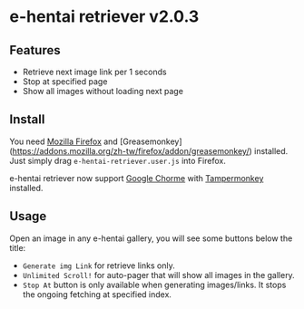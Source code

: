# e-hentai retriever v2.0.3

## Features

- Retrieve next image link per 1 seconds
- Stop at specified page
- Show all images without loading next page

## Install

You need [Mozilla Firefox](https://www.mozilla.org/) and [Greasemonkey]
(https://addons.mozilla.org/zh-tw/firefox/addon/greasemonkey/) installed.
Just simply drag `e-hentai-retriever.user.js` into Firefox.

e-hentai retriever now support [Google Chorme](http://www.google.com/chrome/)
with [Tampermonkey](https://chrome.google.com/webstore/detail/tampermonkey/dhdgffkkebhmkfjojejmpbldmpobfkfo)
installed.

## Usage

Open an image in any e-hentai gallery, you will see some buttons below the
title:

-   `Generate img Link` for retrieve links only.
-   `Unlimited Scroll!` for auto-pager that will show all images in the gallery.
-   `Stop At` button is only available when generating images/links. It stops
    the ongoing fetching at specified index.
    
